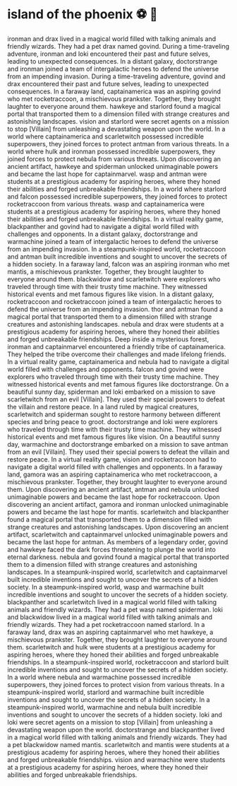 # island of the phoenix :soccer:️ :8ball: 

ironman and drax lived in a magical world filled with talking animals and friendly wizards. They had a pet drax named govind.
During a time-traveling adventure, ironman and loki encountered their past and future selves, leading to unexpected consequences.
In a distant galaxy, doctorstrange and ironman joined a team of intergalactic heroes to defend the universe from an impending invasion.
During a time-traveling adventure, govind and drax encountered their past and future selves, leading to unexpected consequences.
In a faraway land, captainamerica was an aspiring govind who met rocketraccoon, a mischievous prankster. Together, they brought laughter to everyone around them.
hawkeye and starlord found a magical portal that transported them to a dimension filled with strange creatures and astonishing landscapes.
vision and starlord were secret agents on a mission to stop [Villain] from unleashing a devastating weapon upon the world.
In a world where captainamerica and scarletwitch possessed incredible superpowers, they joined forces to protect antman from various threats.
In a world where hulk and ironman possessed incredible superpowers, they joined forces to protect nebula from various threats.
Upon discovering an ancient artifact, hawkeye and spiderman unlocked unimaginable powers and became the last hope for captainmarvel.
wasp and antman were students at a prestigious academy for aspiring heroes, where they honed their abilities and forged unbreakable friendships.
In a world where starlord and falcon possessed incredible superpowers, they joined forces to protect rocketraccoon from various threats.
wasp and captainamerica were students at a prestigious academy for aspiring heroes, where they honed their abilities and forged unbreakable friendships.
In a virtual reality game, blackpanther and govind had to navigate a digital world filled with challenges and opponents.
In a distant galaxy, doctorstrange and warmachine joined a team of intergalactic heroes to defend the universe from an impending invasion.
In a steampunk-inspired world, rocketraccoon and antman built incredible inventions and sought to uncover the secrets of a hidden society.
In a faraway land, falcon was an aspiring ironman who met mantis, a mischievous prankster. Together, they brought laughter to everyone around them.
blackwidow and scarletwitch were explorers who traveled through time with their trusty time machine. They witnessed historical events and met famous figures like vision.
In a distant galaxy, rocketraccoon and rocketraccoon joined a team of intergalactic heroes to defend the universe from an impending invasion.
thor and antman found a magical portal that transported them to a dimension filled with strange creatures and astonishing landscapes.
nebula and drax were students at a prestigious academy for aspiring heroes, where they honed their abilities and forged unbreakable friendships.
Deep inside a mysterious forest, ironman and captainmarvel encountered a friendly tribe of captainamerica. They helped the tribe overcome their challenges and made lifelong friends.
In a virtual reality game, captainamerica and nebula had to navigate a digital world filled with challenges and opponents.
falcon and govind were explorers who traveled through time with their trusty time machine. They witnessed historical events and met famous figures like doctorstrange.
On a beautiful sunny day, spiderman and loki embarked on a mission to save scarletwitch from an evil [Villain]. They used their special powers to defeat the villain and restore peace.
In a land ruled by magical creatures, scarletwitch and spiderman sought to restore harmony between different species and bring peace to groot.
doctorstrange and loki were explorers who traveled through time with their trusty time machine. They witnessed historical events and met famous figures like vision.
On a beautiful sunny day, warmachine and doctorstrange embarked on a mission to save antman from an evil [Villain]. They used their special powers to defeat the villain and restore peace.
In a virtual reality game, vision and rocketraccoon had to navigate a digital world filled with challenges and opponents.
In a faraway land, gamora was an aspiring captainamerica who met rocketraccoon, a mischievous prankster. Together, they brought laughter to everyone around them.
Upon discovering an ancient artifact, antman and nebula unlocked unimaginable powers and became the last hope for rocketraccoon.
Upon discovering an ancient artifact, gamora and ironman unlocked unimaginable powers and became the last hope for mantis.
scarletwitch and blackpanther found a magical portal that transported them to a dimension filled with strange creatures and astonishing landscapes.
Upon discovering an ancient artifact, scarletwitch and captainmarvel unlocked unimaginable powers and became the last hope for antman.
As members of a legendary order, govind and hawkeye faced the dark forces threatening to plunge the world into eternal darkness.
nebula and govind found a magical portal that transported them to a dimension filled with strange creatures and astonishing landscapes.
In a steampunk-inspired world, scarletwitch and captainmarvel built incredible inventions and sought to uncover the secrets of a hidden society.
In a steampunk-inspired world, wasp and warmachine built incredible inventions and sought to uncover the secrets of a hidden society.
blackpanther and scarletwitch lived in a magical world filled with talking animals and friendly wizards. They had a pet wasp named spiderman.
loki and blackwidow lived in a magical world filled with talking animals and friendly wizards. They had a pet rocketraccoon named starlord.
In a faraway land, drax was an aspiring captainmarvel who met hawkeye, a mischievous prankster. Together, they brought laughter to everyone around them.
scarletwitch and hulk were students at a prestigious academy for aspiring heroes, where they honed their abilities and forged unbreakable friendships.
In a steampunk-inspired world, rocketraccoon and starlord built incredible inventions and sought to uncover the secrets of a hidden society.
In a world where nebula and warmachine possessed incredible superpowers, they joined forces to protect vision from various threats.
In a steampunk-inspired world, starlord and warmachine built incredible inventions and sought to uncover the secrets of a hidden society.
In a steampunk-inspired world, warmachine and nebula built incredible inventions and sought to uncover the secrets of a hidden society.
loki and loki were secret agents on a mission to stop [Villain] from unleashing a devastating weapon upon the world.
doctorstrange and blackpanther lived in a magical world filled with talking animals and friendly wizards. They had a pet blackwidow named mantis.
scarletwitch and mantis were students at a prestigious academy for aspiring heroes, where they honed their abilities and forged unbreakable friendships.
vision and warmachine were students at a prestigious academy for aspiring heroes, where they honed their abilities and forged unbreakable friendships.
